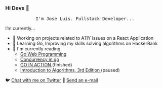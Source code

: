### Hi Devs 👋


<p align="center">
  <samp>
I'm Jose Luis. Fullstack Developer...
  </samp>
</p>

I’m currently...

- 🔭 Working on projects related to A11Y issues on a React Application
- 🌱 Learning Go,  Improving my skills solving algorithms on HackerRank
- 📕 I'm currently reading 
    - <a href="https://www.amazon.com/-/es/Sau-Sheong-Chang/dp/1617292567">Go Web Programming</a>
    - <a href="https://www.amazon.com/s?k=concurrency+in+go&i=stripbooks-intl-ship&__mk_es_US=ÅMÅŽÕÑ&ref=nb_sb_noss_2">Concurrency in go</a>
    - <a href="https://www.amazon.com/Go-Action-William-Kennedy/dp/1617291781/ref=sr_1_2?dchild=1&keywords=go+in+action&qid=1594314977&sr=8-2">GO IN ACTION </a>(finished)
    - <a href="https://www.amazon.com/Introduction-Algorithms-3rd-MIT-Press/dp/0262033844/ref=sr_1_2?crid=28U8UC87R79JL&dchild=1&keywords=algorithms+3rd+edition&qid=1594315066&sprefix=algorithms+3%2Caps%2C209&sr=8-2">Introduction to Algorithms, 3rd Edition </a>(paused)

:bird: <a href="https://twitter.com/jluipfullstack">Chat with me on Twitter</a>
:e-mail: <a href="mailto:jlrp39@gmail.com">Send an e-mail</a>

<!--
**jlrpuma/jlrpuma** is a ✨ _special_ ✨ repository because its `README.md` (this file) appears on your GitHub profile.

Here are some ideas to get you started:

- 🔭 I’m currently working on ...
- 🌱 I’m currently learning ...
- 👯 I’m looking to collaborate on ...
- 🤔 I’m looking for help with ...
- 💬 Ask me about ...
- 📫 How to reach me: ...
- 😄 Pronouns: ...
- ⚡ Fun fact: ...
-->
